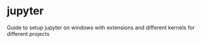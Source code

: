 # jupyter
Guide to setup jupyter on windows with extensions and different kernels for different projects
